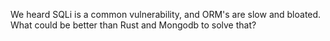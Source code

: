 We heard SQLi is a common vulnerability, and ORM's are slow and bloated. What could be better than Rust and Mongodb to solve that?
